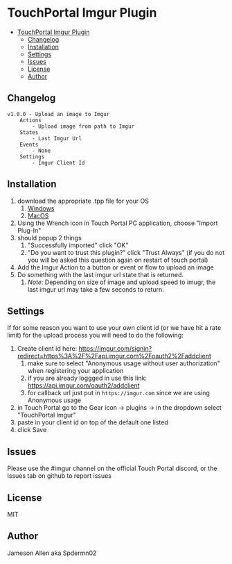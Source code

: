 # TouchPortal Imgur Plugin

- [TouchPortal Imgur Plugin](#touchportal-imgur-plugin)
  - [Changelog](#changelog)
  - [Installation](#installation)
  - [Settings](#settings)
  - [Issues](#issues)
  - [License](#license)
  - [Author](#author)


## Changelog
```
v1.0.0 - Upload an image to Imgur
    Actions
        - Upload image from path to Imgur
    States
        - Last Imgur Url
    Events
        - None
    Settings
        - Imgur Client Id
```

## Installation
1) download the appropriate .tpp file for your OS
   1) [Windows](Installers/TPImgur-Win.tpp)
   2) [MacOS](Installers/TPImgur-Mac.tpp)
2) Using the Wrench icon in Touch Portal PC application, choose "Import Plug-In"
3) should popup 2 things
   1) "Successfully imported" click "OK"
   2) "Do you want to trust this plugin?" click "Trust Always" (if you do not you will be asked this question again on restart of touch portal)
4) Add the Imgur Action to a button or event or flow to upload an image
5) Do something with the last imgur url state that is returned.
   1) *Note*: Depending on size of image and upload speed to imugr, the last imgur url may take a few seconds to return.

## Settings

If for some reason you want to use your own client id (or we have hit a rate limit) for the upload process you will need to do the following:
1) Create client id here: https://imgur.com/signin?redirect=https%3A%2F%2Fapi.imgur.com%2Foauth2%2Faddclient
   1) make sure to select "Anonymous usage without user authorization" when registering your application
   2) if you are already loggged in use this link: https://api.imgur.com/oauth2/addclient
   3) for callback url just put in `https://imgur.com` since we are using Anonymous usage
2) in Touch Portal go to the Gear icon -> plugins -> in the dropdown select "TouchPortal Imgur"
3) paste in your client id on top of the default one listed
4) click Save

## Issues
Please use the #imgur channel on the official Touch Portal discord, or the Issues tab on github to report issues

## License
MIT

## Author
Jameson Allen aka Spdermn02
